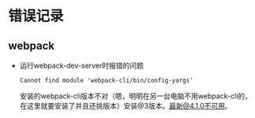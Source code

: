 # 错误记录

## webpack
* 运行webpack-dev-server时报错的问题
  ```
  Cannot find module 'webpack-cli/bin/config-yargs'
  ```
  安装的webpack-cli版本不对（嗯，明明在另一台电脑不用webpack-cli的， 在这里就要安装了并且还挑版本）安装@3版本。最新@4.1.0不可用。  